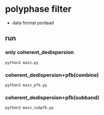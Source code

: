 # polyphase filter

* data format psrdaad

## run

### only coherent_dedispersion
```
python3 main.py
```

### coherent_dedispersion+pfb(combine)
```
python3 main_pfb.py
```

### coherent_dedispersion+pfb(subband)
```
python3 main_subpfb.py
```